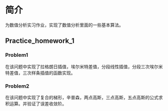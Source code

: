 # 简介
为数值分析实习作业，实现了数值分析里面的一些基本算法。
## Practice_homework_1
### Problem1
在该问题中实现了拉格朗日插值，埃尔米特差值，分段线性插值，分段三次埃尔米特差值，三次样条插值的函数实现。
### Problem2
在该问题中实现了复合的梯形，辛普森，两点高斯，三点高斯，五点高斯的公式求积运算。并验证了误差收敛阶。

